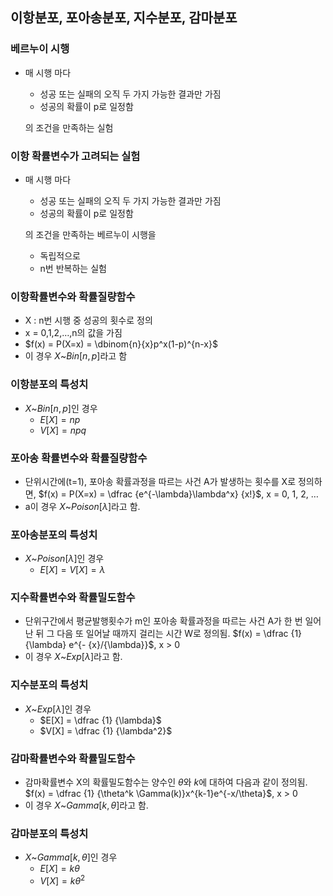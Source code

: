 ## 이항분포, 포아송분포, 지수분포, 감마분포

### 베르누이 시행

- 매 시행 마다
    - 성공 또는 실패의 오직 두 가지 가능한 결과만 가짐
    - 성공의 확률이 p로 일정함
    
    의 조건을 만족하는 실험
    

### 이항 확률변수가 고려되는 실험

- 매 시행 마다
    - 성공 또는 실패의 오직 두 가지 가능한 결과만 가짐
    - 성공의 확률이 p로 일정함
    
    의 조건을 만족하는 베르누이 시행을
    
    - 독립적으로
    - n번 반복하는 실험

### 이항확률변수와 확률질량함수

- X : n번 시행 중 성공의 횟수로 정의
- x = 0,1,2,…,n의 값을 가짐
- $f(x) = P(X=x) = \dbinom{n}{x}p^x(1-p)^{n-x}$
- 이 경우 $X \text{\textasciitilde} Bin[n,p]$라고 함

### 이항분포의 특성치

- $X \text{\textasciitilde} Bin[n,p]$인 경우
    - $E[X] = np$
    - $V[X] = npq$

### 포아송 확률변수와 확률질량함수

- 단위시간에(t=1), 포아송 확률과정을 따르는 사건 A가 발생하는 횟수를 X로 정의하면,
$f(x) = P(X=x) = \dfrac {e^{-\lambda}\lambda^x} {x!}$, x = 0, 1, 2, …
- a이 경우 $X \text{\textasciitilde}Poison[\lambda]$라고 함.

### 포아송분포의 특성치

- $X \text{\textasciitilde} Poison[\lambda]$인 경우
    - $E[X] = V[X] = \lambda$

### 지수확률변수와 확률밀도함수

- 단위구간에서 평균발행횟수가 m인 포아송 확률과정을 따르는 사건 A가 한 번 일어난 뒤 그 다음 또 일어날 때까지 걸리는 시간 W로 정의됨.
$f(x) = \dfrac {1} {\lambda} e^{- {x}/{\lambda}}$, x > 0
- 이 경우 $X \text{\textasciitilde} Exp[\lambda]$라고 함.

### 지수분포의 특성치

- $X \text{\textasciitilde} Exp[\lambda]$인 경우
    - $E[X] = \dfrac {1} {\lambda}$
    - $V[X] = \dfrac {1} {\lambda^2}$

### 감마확률변수와 확률밀도함수

- 감마확률변수 X의 확률밀도함수는 양수인 $\theta$와 $k$에 대하여 다음과 같이 정의됨.
$f(x) = \dfrac {1} {\theta^k \Gamma(k)}x^{k-1}e^{-x/\theta}$, x > 0
- 이 경우 $X \text{\textasciitilde} Gamma[k, \theta]$라고 함.

### 감마분포의 특성치

- $X \text{\textasciitilde} Gamma[k, \theta]$인 경우
    - $E[X] = k\theta$
    - $V[X] = k\theta^2$